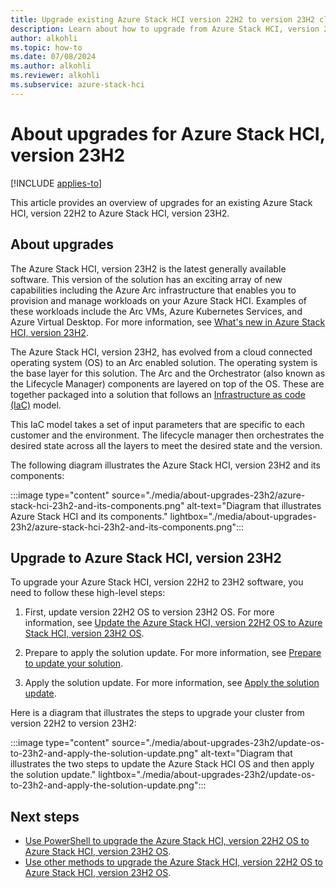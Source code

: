 ```yaml
---
title: Upgrade existing Azure Stack HCI version 22H2 to version 23H2 cluster
description: Learn about how to upgrade from Azure Stack HCI, version 22H2 cluster to Azure Stack HCI, version 23H2.
author: alkohli
ms.topic: how-to
ms.date: 07/08/2024
ms.author: alkohli
ms.reviewer: alkohli
ms.subservice: azure-stack-hci
---
```


# About upgrades for Azure Stack HCI, version 23H2

[!INCLUDE [applies-to](../../includes/hci-applies-to-23h2-22h2.md)]

This article provides an overview of upgrades for an existing Azure Stack HCI, version 22H2 to Azure Stack HCI, version 23H2.

## About upgrades

The Azure Stack HCI, version 23H2 is the latest generally available software. This version of the solution has an exciting array of new capabilities including the Azure Arc infrastructure that enables you to provision and manage workloads on your Azure Stack HCI. Examples of these workloads include the Arc VMs, Azure Kubernetes Services, and Azure Virtual Desktop. For more information, see [What's new in Azure Stack HCI, version 23H2](../whats-new.md#features-and-improvements-in-2311).

The Azure Stack HCI, version 23H2, has evolved from a cloud connected operating system (OS) to an Arc enabled solution. The operating system is the base layer for this solution. The Arc and the Orchestrator (also known as the Lifecycle Manager) components are layered on top of the OS. These are together packaged into a solution that follows an [Infrastructure as code (IaC)](/devops/deliver/what-is-infrastructure-as-code) model.

This IaC model takes a set of input parameters that are specific to each customer and the environment. The lifecycle manager then orchestrates the desired state across all the layers to meet the desired state and the version.

The following diagram illustrates the Azure Stack HCI, version 23H2 and its components:

:::image type="content" source="./media/about-upgrades-23h2/azure-stack-hci-23h2-and-its-components.png" alt-text="Diagram that illustrates Azure Stack HCI and its components." lightbox="./media/about-upgrades-23h2/azure-stack-hci-23h2-and-its-components.png":::

## Upgrade to Azure Stack HCI, version 23H2

To upgrade your Azure Stack HCI, version 22H2 to 23H2 software, you need to follow these high-level steps:

1. First, update version 22H2 OS to version 23H2 OS. For more information, see [Update the Azure Stack HCI, version 22H2 OS to Azure Stack HCI, version 23H2 OS](./upgrade-22h2-to-23h2-powershell.md).

1. Prepare to apply the solution update. For more information, see [Prepare to update your solution](./prepare-to-apply-23h2-solution-update.md).

1. Apply the solution update. For more information, see [Apply the solution update](../index.yml).

Here is a diagram that illustrates the steps to upgrade your cluster from version 22H2 to version 23H2:

   :::image type="content" source="./media/about-upgrades-23h2/update-os-to-23h2-and-apply-the-solution-update.png" alt-text="Diagram that illustrates the two steps to update the Azure Stack HCI OS and then apply the solution update." lightbox="./media/about-upgrades-23h2/update-os-to-23h2-and-apply-the-solution-update.png":::

## Next steps

- [Use PowerShell to upgrade the Azure Stack HCI, version 22H2 OS to Azure Stack HCI, version 23H2 OS](./upgrade-22h2-to-23h2-powershell.md).
- [Use other methods to upgrade the Azure Stack HCI, version 22H2 OS to Azure Stack HCI, version 23H2 OS](./upgrade-22h2-to-23h2-other-methods.md).